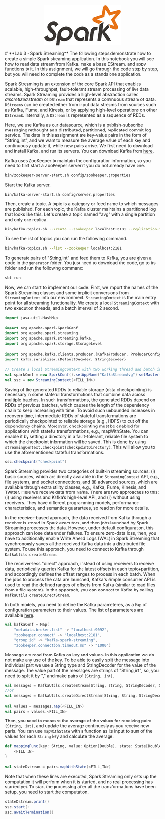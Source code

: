 <p align="center"><img src="logo/spark.png" alt="Hadoop Logo" width="250"/></p>
# **Lab 3 - Spark Streaming**
The following steps demonstrate how to create a simple Spark streaming application. In this notebook you will see how to read data stream from Kafka, make a base DStream, and appy functions to it. In this assignment, we will go through the code step by step, but you will need to complete the code as a standalone application.

Spark Streaming is an extension of the core Spark API that enables scalable, high-throughput, fault-tolerant stream processing of live data streams. Spark Streaming provides a high-level abstraction called *discretized stream* or `DStream` that represents a continuous stream of data. `DStream`s can be created either from input data streams from sources such as Kafka, Flume, and Kinesis, or by applying high-level operations on other `DStream`s. Internally, a `DStream` is represented as a sequence of RDDs.

Here, we use Kafka as our datasource, which is a publish-subscribe messaging rethought as a distributed, partitioned, replicated commit log service. The data in this assignment are key-value pairs in the form of "String,int", and we  want to measure the average value of each key and continuously update it, while new pairs arrive. We first need to download and install Kafka, and run its servers. You can download Kafka from [here](https://www.apache.org/dyn/closer.cgi?path=/kafka/0.10.0.0/kafka_2.11-0.10.0.0.tgz).

Kafka uses ZooKeeper to maintain the configuration information, so you need to first start a ZooKeeper server if you do not already have one.
```bash
bin/zookeeper-server-start.sh config/zookeeper.properties
```
Start the Kafka server.
```bash
bin/kafka-server-start.sh config/server.properties
```
Then, create a topic. A topic is a category or feed name to which messages are published. For each topic, the Kafka cluster maintains a partitioned log that looks like this. Let's create a topic named "avg" with a single partition and only one replica.
```bash
bin/kafka-topics.sh --create --zookeeper localhost:2181 --replication-factor 1 --partitions 1 --topic avg
```
To see the list of topics you can run the following command.
```bash
bin/kafka-topics.sh --list --zookeeper localhost:2181
```
To generate pairs of "String,int" and feed them to Kafka, you are given a code in the `generator` folder. You just need to download the code, go to its folder and run the following command:
```bash
sbt run
```
Now, we can start to implement our code. First, we import the names of the Spark Streaming classes and some implicit conversions from `StreamingContext` into our environment. `StreamingContext` is the main entry point for all streaming functionality. We create a local `StreamingContext` with two execution threads, and a batch interval of 2 second.
```scala
import java.util.HashMap

import org.apache.spark.SparkConf
import org.apache.spark.streaming._
import org.apache.spark.streaming.kafka._
import org.apache.spark.storage.StorageLevel

import org.apache.kafka.clients.producer.{KafkaProducer, ProducerConfig, ProducerRecord}
import kafka.serializer.{DefaultDecoder, StringDecoder}

// Create a local StreamingContext with two working thread and batch interval of 2 second
val sparkConf = new SparkConf().setAppName("KafkaStreamAvg").setMaster(<FILL_IN>)
val ssc = new StreamingContext(<FILL_IN>)
```
Saving of the generated RDDs to reliable storage (data checkpointing) is necessary in some stateful transformations that combine data across multiple batches. In such transformations, the generated RDDs depend on RDDs of previous batches, which causes the length of the dependency chain to keep increasing with time. To avoid such unbounded increases in recovery time, intermediate RDDs of stateful transformations are periodically checkpointed to reliable storage (e.g., HDFS) to cut off the dependency chains. Moreover, checkpointing must be enabled for applications with stateful transformations, e.g., mapWithState. You can enable it by setting a directory in a fault-tolerant, reliable file system to which the checkpoint information will be saved. This is done by using `streamingContext.checkpoint(checkpointDirectory)`. This will allow you to use the aforementioned stateful transformations. 
```scala
ssc.checkpoint("checkpoint")
```
Spark Streaming provides two categories of built-in streaming sources: (i) basic sources, which are directly available in the `StreamingContext` API, e.g., file systems, and socket connections, and (ii) advanced sources, which are available through extra utility classes, e.g., Kafka, Flume, Kinesis, and Twitter. Here we receive data from Kafka. There are two approaches to this: (i) using receivers and Kafka’s high-level API, and (ii) without using receivers. They have different programming models, performance characteristics, and semantics guarantees, so read on for more details. 

In the receiver-based approach, the data received from Kafka through a receiver is stored in Spark executors, and then jobs launched by Spark Streaming processes the data. However, under default configuration, this approach can lose data under failures. To ensure zero-data loss, then, you have to additionally enable Write Ahead Logs (WAL) in Spark Streaming that synchronously saves all the received Kafka data into a distributed file system. To use this approach, you need to connect to Kafka through `KafkaUtils.createStream`.

The receiver-less "direct" approach, instead of using receivers to receive data, periodically queries Kafka for the latest offsets in each topic+partition, and accordingly defines the offset ranges to process in each batch. When the jobs to process the data are launched, Kafka's simple consumer API is used to read the defined ranges of offsets from Kafka (similar to read files from a file system). In this apporach, you can connect to Kafka by calling `KafkaUtils.createDirectStream`.

In both models, you need to define the Kafka parameteres, as a `Map` of configuration parameters to their values. The list of parameteres are available [here](http://kafka.apache.org/08/configuration.html).
```scala
val kafkaConf = Map(
    "metadata.broker.list" -> "localhost:9092",
    "zookeeper.connect" -> "localhost:2181",
    "group.id" -> "kafka-spark-streaming",
    "zookeeper.connection.timeout.ms" -> "1000")
```

Message are read from Kafka as key and values. In this application we do not make any use of the key. To be able to easily split the message into individual part we use a String type and StringDecoder for the value of the message. The value part of the messages are strings of "String,int", so, you need to split it by "," and make pairs of `(String, int)`.

```scala
val messages = KafkaUtils.createStream[String, String, StringDecoder, StringDecoder](<FILL_IN>)
//or
val messages = KafkaUtils.createDirectStream[String, String, StringDecoder, StringDecoder](<FILL_IN>)

val values = messages.map(<FILL_IN>)
val pairs = values.<FILL_IN>
```

Then, you need to measure the average of the values for receiving pairs `(String, int)`, and update the average continuesly as you receive new paris. You can use `mapWithState` with a function as its input to sum of the values for each `String` key and calculate the average.

```scala
def mappingFunc(key: String, value: Option[Double], state: State[Double]): Option[(String, Double)] = {
    <FILL_IN>
}

val stateDstream = pairs.mapWithState(<FILL_IN>)
```
Note that when these lines are executed, Spark Streaming only sets up the computation it will perform when it is started, and no real processing has started yet. To start the processing after all the transformations have been setup, you need to start the computation.
```scala
stateDstream.print()
ssc.start()
ssc.awaitTermination()
```


